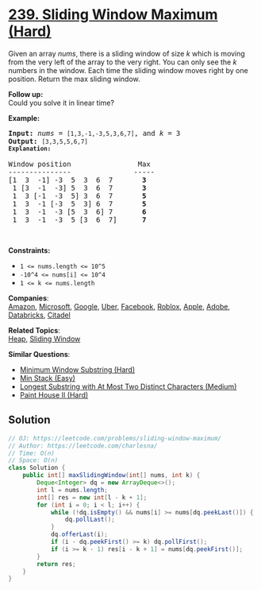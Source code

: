 # [239. Sliding Window Maximum (Hard)](https://leetcode.com/problems/sliding-window-maximum/submissions/)

<p>Given an array <em>nums</em>, there is a sliding window of size <em>k</em> which is moving from the very left of the array to the very right. You can only see the <em>k</em> numbers in the window. Each time the sliding window moves right by one position. Return the max sliding window.</p>

<p><strong>Follow up:</strong><br>
Could you solve it in linear time?</p>

<p><strong>Example:</strong></p>

<pre><strong>Input:</strong> <em>nums</em> = <code>[1,3,-1,-3,5,3,6,7]</code>, and <em>k</em> = 3
<strong>Output: </strong><code>[3,3,5,5,6,7] 
<strong>Explanation: 
</strong></code>
Window position                Max
---------------               -----
[1  3  -1] -3  5  3  6  7       <strong>3</strong>
 1 [3  -1  -3] 5  3  6  7       <strong>3</strong>
 1  3 [-1  -3  5] 3  6  7      <strong> 5</strong>
 1  3  -1 [-3  5  3] 6  7       <strong>5</strong>
 1  3  -1  -3 [5  3  6] 7       <strong>6</strong>
 1  3  -1  -3  5 [3  6  7]      <strong>7</strong>
</pre>

<p>&nbsp;</p>
<p><strong>Constraints:</strong></p>

<ul>
	<li><code>1 &lt;= nums.length &lt;= 10^5</code></li>
	<li><code>-10^4&nbsp;&lt;= nums[i]&nbsp;&lt;= 10^4</code></li>
	<li><code>1 &lt;= k&nbsp;&lt;= nums.length</code></li>
</ul>


**Companies**:  
[Amazon](https://leetcode.com/company/amazon), [Microsoft](https://leetcode.com/company/microsoft), [Google](https://leetcode.com/company/google), [Uber](https://leetcode.com/company/uber), [Facebook](https://leetcode.com/company/facebook), [Roblox](https://leetcode.com/company/roblox), [Apple](https://leetcode.com/company/apple), [Adobe](https://leetcode.com/company/adobe), [Databricks](https://leetcode.com/company/databricks), [Citadel](https://leetcode.com/company/citadel)

**Related Topics**:  
[Heap](https://leetcode.com/tag/heap/), [Sliding Window](https://leetcode.com/tag/sliding-window/)

**Similar Questions**:
* [Minimum Window Substring (Hard)](https://leetcode.com/problems/minimum-window-substring/)
* [Min Stack (Easy)](https://leetcode.com/problems/min-stack/)
* [Longest Substring with At Most Two Distinct Characters (Medium)](https://leetcode.com/problems/longest-substring-with-at-most-two-distinct-characters/)
* [Paint House II (Hard)](https://leetcode.com/problems/paint-house-ii/)

## Solution 

```java
// OJ: https://leetcode.com/problems/sliding-window-maximum/
// Author: https://leetcode.com/charlesna/
// Time: O(n)
// Space: O(n)
class Solution {
    public int[] maxSlidingWindow(int[] nums, int k) {
        Deque<Integer> dq = new ArrayDeque<>();
        int l = nums.length;
        int[] res = new int[l - k + 1];
        for (int i = 0; i < l; i++) {
            while (!dq.isEmpty() && nums[i] >= nums[dq.peekLast()]) {
                dq.pollLast();
            }
            dq.offerLast(i);
            if (i - dq.peekFirst() >= k) dq.pollFirst();
            if (i >= k - 1) res[i - k + 1] = nums[dq.peekFirst()];
        }
        return res;
    }
}
```